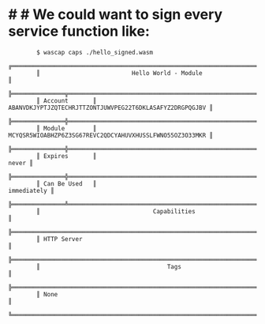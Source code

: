 #   #   #    We could want to sign every service function like:

            $ wascap caps ./hello_signed.wasm 
            ╔════════════════════════════════════════════════════════════════════════════╗
            ║                          Hello World - Module                              ║
            ╠═══════════════╦════════════════════════════════════════════════════════════╣
            ║ Account       ║   ABANVDKJYPTJZQTECHRJTTZONTJUWVPEG22T6DKLASAFYZ2DRGPQGJBV ║
            ╠═══════════════╬════════════════════════════════════════════════════════════╣
            ║ Module        ║   MCYQSR5WIOABHZP6Z3SG67REVC2QDCYAHUVXHUSSLFWNO55OZ3O33MKR ║
            ╠═══════════════╬════════════════════════════════════════════════════════════╣
            ║ Expires       ║                                                      never ║
            ╠═══════════════╬════════════════════════════════════════════════════════════╣
            ║ Can Be Used   ║                                                immediately ║
            ╠═══════════════╩════════════════════════════════════════════════════════════╣
            ║                                Capabilities                                ║
            ╠════════════════════════════════════════════════════════════════════════════╣
            ║ HTTP Server                                                                ║
            ╠════════════════════════════════════════════════════════════════════════════╣
            ║                                    Tags                                    ║
            ╠════════════════════════════════════════════════════════════════════════════╣
            ║ None                                                                       ║
            ╚════════════════════════════════════════════════════════════════════════════╝